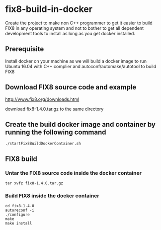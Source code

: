 # fix8-build-in-docker

Create the project to make non C++ programmer to get it easier to build FIX8 in any operating system and not to bother to get all dependent development tools to install as long as you get docker installed.

## Prerequisite
Install docker on your machine as we will build a docker image to run Ubuntu 16.04 with C++ complier and autoconf/automake/autotool to build FIX8

## Download FIX8 source code and example
http://www.fix8.org/downloads.html

download fix8-1.4.0.tar.gz to the same directory

## Create the build docker image and container by running the following command
```
./startFix8BuildDockerContainer.sh
```

## FIX8 build
### Untar the FIX8 source code inside the docker container
```
tar xvfz fix8-1.4.0.tar.gz
```
### Build FIX8 inside the docker container
```
cd fix8-1.4.0
autoreconf -i
./configure
make
make install
```
